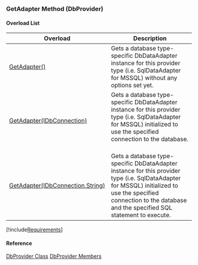 ### GetAdapter Method (DbProvider)

#### Overload List

| Overload | Description |
| --- | --- |
| [GetAdapter()](FChoice.Common~FChoice.Common.Data.DbProvider~GetAdapter().md) | Gets a database type-specific DbDataAdapter instance for this provider type (i.e. SqlDataAdapter for MSSQL) without any options set yet.   |
| [GetAdapter(IDbConnection)](FChoice.Common~FChoice.Common.Data.DbProvider~GetAdapter(IDbConnection).md) | Gets a database type-specific DbDataAdapter instance for this provider type (i.e. SqlDataAdapter for MSSQL) initialized to use the specified connection to the database.   |
| [GetAdapter(IDbConnection,String)](FChoice.Common~FChoice.Common.Data.DbProvider~GetAdapter(IDbConnection,String).md) | Gets a database type-specific DbDataAdapter instance for this provider type (i.e. SqlDataAdapter for MSSQL) initialized to use the specified connection to the database and the specified SQL statement to execute.   |

[!include[Requirements](../partials/requirements.md)]

#### Reference

[DbProvider Class](FChoice.Common~FChoice.Common.Data.DbProvider.md)
[DbProvider Members](FChoice.Common~FChoice.Common.Data.DbProvider_members.md)
